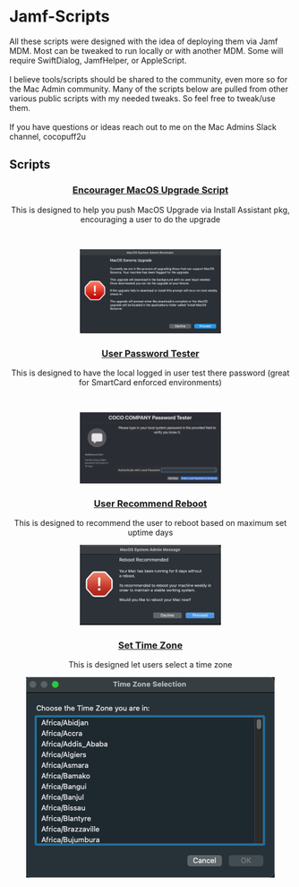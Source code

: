 # Jamf-Scripts
All these scripts were designed with the idea of deploying them via Jamf MDM. Most can be tweaked to run locally or with another MDM. Some will require SwiftDialog, JamfHelper, or AppleScript.
<br />
<br />
I believe tools/scripts should be shared to the community, even more so for the Mac Admin community. Many of the scripts below are pulled from other various public scripts with my needed tweaks. So feel free to tweak/use them.
<br />
<br />
If you have questions or ideas reach out to me on the Mac Admins Slack channel, cocopuff2u
<br />

## Scripts


### <p align="center"> [Encourager MacOS Upgrade Script](https://github.com/cocopuff2u/Jamf-Scripts/tree/aed85f88d759b35859bd2603e6ee099794a01680/Encourager%20(MacOS%20Upgrader%20Script))  </p> 
<p align="center"> This is designed to help you push MacOS Upgrade via Install Assistant pkg, encouraging a user to do the upgrade </p> 
<br />
<p align="center">
<img src="https://github.com/cocopuff2u/Jamf-Scripts/blob/440682a92426b6de0611e3156271bcb685b70525/Encourager%20(MacOS%20Upgrader%20Script)/images/firstwindow.png" width=50% height=50%>
</p>

### <p align="center"> [User Password Tester](https://github.com/cocopuff2u/Jamf-Scripts/tree/main/User%20Password%20Tester)  </p> 
<p align="center"> This is designed to have the local logged in user test there password (great for SmartCard enforced environments) </p> 
<br />
<p align="center">
<img src="https://github.com/cocopuff2u/Jamf-Scripts/blob/660c747b97d5187b8c9d75ef4213cee70bfdc834/User%20Password%20Tester/images/firstwindow.png" width=50% height=50%>
</p>

### <p align="center"> [User Recommend Reboot](https://github.com/cocopuff2u/Jamf-Scripts/tree/a85717d38bf522ecbe26fafaff94df51fdd85ca4/User%20Recommend%20Reboot) </p> 
<p align="center"> This is designed to recommend the user to reboot based on maximum set uptime days </p> 
<p align="center">
<img src="https://github.com/cocopuff2u/Jamf-Scripts/blob/93797f84db5149487ae2f7cab3abca728192b2bf/User%20Recommend%20Reboot/recommendrebootwindow.png" width=50% height=50%>
</p>

### <p align="center"> [Set Time Zone](https://github.com/cocopuff2u/Jamf-Scripts/tree/5884e9ec57f1f9c58b958df2725e36cc90dbd0f8/Set%20Time%20Zone) </p> 
<p align="center"> This is designed let users select a time zone </p> 
<p align="center">
<img src="https://github.com/cocopuff2u/Jamf-Scripts/blob/84457f9da900fc5f54a5968825ab2b1fd96dfdf9/Set%20Time%20Zone/firstwindow.png">
</p>
